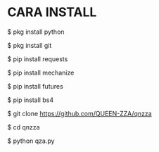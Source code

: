 
# CARA INSTALL
$ pkg install python

$ pkg install git

$ pip install requests

$ pip install mechanize

$ pip install futures

$ pip install bs4

$ git clone https://github.com/QUEEN-ZZA/qnzza

$ cd qnzza

$ python qza.py
